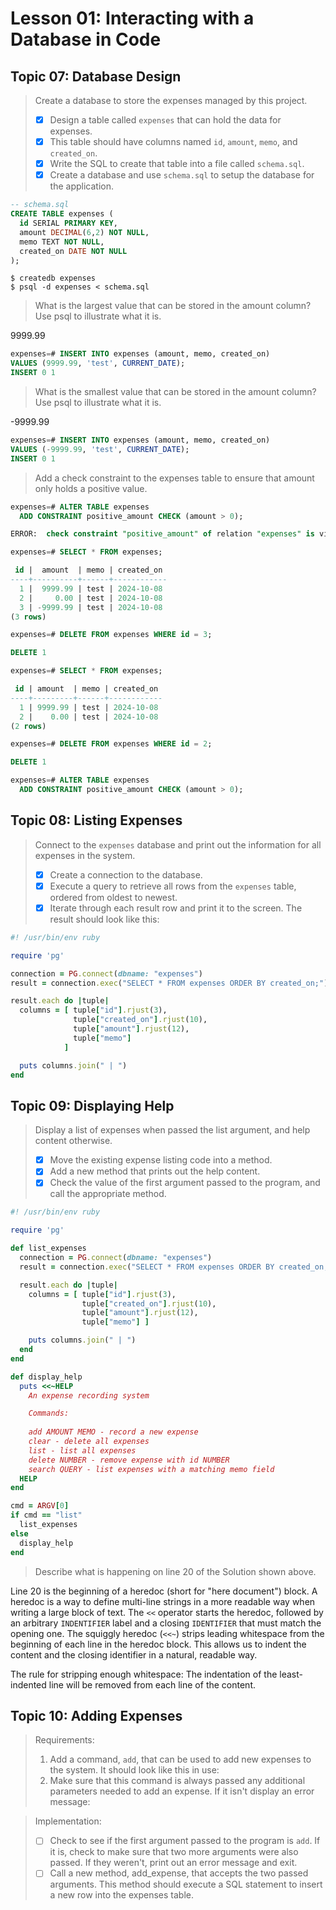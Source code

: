 # Lesson 01: Interacting with a Database in Code

## Topic 07: Database Design

> Create a database to store the expenses managed by this project.
> - [x] Design a table called `expenses` that can hold the data for expenses.
> - [x] This table should have columns named `id`, `amount`, `memo`, and `created_on`.
> - [x] Write the SQL to create that table into a file called `schema.sql`.
> - [x] Create a database and use `schema.sql` to setup the database for the application.

```sql
-- schema.sql
CREATE TABLE expenses (
  id SERIAL PRIMARY KEY,
  amount DECIMAL(6,2) NOT NULL,
  memo TEXT NOT NULL,
  created_on DATE NOT NULL
);
```

```
$ createdb expenses
$ psql -d expenses < schema.sql
```

> What is the largest value that can be stored in the amount column? Use psql to illustrate what it is.

9999.99

```sql
expenses=# INSERT INTO expenses (amount, memo, created_on)
VALUES (9999.99, 'test', CURRENT_DATE);
INSERT 0 1
```

> What is the smallest value that can be stored in the amount column? Use psql to illustrate what it is.

-9999.99

```sql
expenses=# INSERT INTO expenses (amount, memo, created_on)
VALUES (-9999.99, 'test', CURRENT_DATE);
INSERT 0 1
```

> Add a check constraint to the expenses table to ensure that amount only holds a positive value.

```sql
expenses=# ALTER TABLE expenses
  ADD CONSTRAINT positive_amount CHECK (amount > 0);

ERROR:  check constraint "positive_amount" of relation "expenses" is violated by some row

expenses=# SELECT * FROM expenses;

 id |  amount  | memo | created_on 
----+----------+------+------------
  1 |  9999.99 | test | 2024-10-08
  2 |     0.00 | test | 2024-10-08
  3 | -9999.99 | test | 2024-10-08
(3 rows)

expenses=# DELETE FROM expenses WHERE id = 3; 

DELETE 1

expenses=# SELECT * FROM expenses;

 id | amount  | memo | created_on 
----+---------+------+------------
  1 | 9999.99 | test | 2024-10-08
  2 |    0.00 | test | 2024-10-08
(2 rows)

expenses=# DELETE FROM expenses WHERE id = 2;

DELETE 1

expenses=# ALTER TABLE expenses
  ADD CONSTRAINT positive_amount CHECK (amount > 0);
```

## Topic 08: Listing Expenses

> Connect to the `expenses` database and print out the information for all expenses in the system.
> - [x] Create a connection to the database.
> - [x] Execute a query to retrieve all rows from the `expenses` table, ordered from oldest to newest.
> - [x] Iterate through each result row and print it to the screen. The result should look like this:

```ruby
#! /usr/bin/env ruby

require 'pg'

connection = PG.connect(dbname: "expenses")
result = connection.exec("SELECT * FROM expenses ORDER BY created_on;")

result.each do |tuple|
  columns = [ tuple["id"].rjust(3),
              tuple["created_on"].rjust(10),
              tuple["amount"].rjust(12),
              tuple["memo"]
            ]

  puts columns.join(" | ")
end
```

## Topic 09: Displaying Help

> Display a list of expenses when passed the list argument, and help content otherwise.
> - [x] Move the existing expense listing code into a method.
> - [x] Add a new method that prints out the help content.
> - [x] Check the value of the first argument passed to the program, and call the appropriate method.

```ruby
#! /usr/bin/env ruby

require 'pg'

def list_expenses
  connection = PG.connect(dbname: "expenses")
  result = connection.exec("SELECT * FROM expenses ORDER BY created_on;")

  result.each do |tuple|
    columns = [ tuple["id"].rjust(3),
                tuple["created_on"].rjust(10),
                tuple["amount"].rjust(12),
                tuple["memo"] ]

    puts columns.join(" | ")
  end
end

def display_help
  puts <<~HELP
    An expense recording system

    Commands:
    
    add AMOUNT MEMO - record a new expense
    clear - delete all expenses
    list - list all expenses
    delete NUMBER - remove expense with id NUMBER
    search QUERY - list expenses with a matching memo field
  HELP
end

cmd = ARGV[0]
if cmd == "list"
  list_expenses
else
  display_help
end
```

> Describe what is happening on line 20 of the Solution shown above.

Line 20 is the beginning of a heredoc (short for "here document") block. A heredoc is a way to define multi-line strings in a more readable way when writing a large block of text. The `<<` operator starts the heredoc, followed by an arbitrary `INDENTIFIER` label and a closing `IDENTIFIER` that must match the opening one. The squiggly heredoc (`<<~`) strips leading whitespace from the beginning of each line in the heredoc block. This allows us to indent the content and the closing identifier in a natural, readable way.

The rule for stripping enough whitespace: The indentation of the least-indented line will be removed from each line of the content.

## Topic 10: Adding Expenses

> Requirements:
> 1. Add a command, `add`, that can be used to add new expenses to the system. It should look like this in use:
> 2. Make sure that this command is always passed any additional parameters needed to add an expense. If it isn't display an error message:

> Implementation:
> - [ ] Check to see if the first argument passed to the program is `add`. If it is, check to make sure that two more arguments were also passed. If they weren't, print out an error message and exit.
> - [ ] Call a new method, add_expense, that accepts the two passed arguments. This method should execute a SQL statement to insert a new row into the expenses table.

